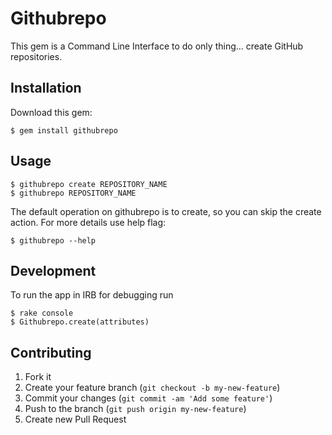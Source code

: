 # Githubrepo
This gem is a Command Line Interface to do only thing... create GitHub repositories.

## Installation

Download this gem:

    $ gem install githubrepo


## Usage

    $ githubrepo create REPOSITORY_NAME  
    $ githubrepo REPOSITORY_NAME
    

The default operation on githubrepo is to create, so you can skip the create action.
For more details use help flag:

    $ githubrepo --help


## Development
To run the app in IRB for debugging run

    $ rake console
    $ Githubrepo.create(attributes)
    

## Contributing

1. Fork it
2. Create your feature branch (`git checkout -b my-new-feature`)
3. Commit your changes (`git commit -am 'Add some feature'`)
4. Push to the branch (`git push origin my-new-feature`)
5. Create new Pull Request
